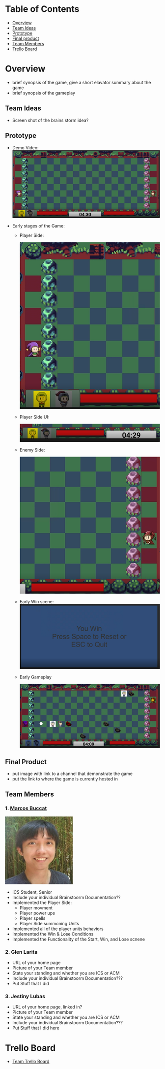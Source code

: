 # Table of Contents
- [Overview](#overview)
- [Team Ideas](#team-ideas)
- [Prototype](#prototype)
- [Final product](#final-product)
- [Team Members](#team-members)
- [Trello Board](#trello-board)

# Overview
- brief synopsis of the game, give a short elavator summary about the game
- brief synopsis of the gameplay

## Team Ideas
- Screen shot of the brains storm idea?

## Prototype
- Demo Video:
[![Prototype Demo](images/cover-Images/Prototype-cover-image.PNG)](https://youtu.be/oZFPC-a47eo)

- Early stages of the Game:
  - Player Side:
  
     ![Player Side](/images/cover-Images/prototype-images/player-side.PNG)
     
  - Player Side UI:
  
     ![Player Side UI](/images/cover-Images/prototype-images/player-side-ui.PNG)
     
  - Enemy Side:
  
     ![Enemy Side](/images/cover-Images/prototype-images/enemy-side.PNG)
     
  - Early Win scene:
    ![Early Win Scene](/images/cover-Images/prototype-images/early-win-state.PNG)
     
  - Early Gameplay
  
     ![Early Gameplay](/images/cover-Images/prototype-images/gamplay-prototype.PNG)


## Final Product
- put image with link to a channel that demonstrate the game
- put the link to where the game is currently hosted in

## Team Members

### 1. [Marcos Buccat](https://buccatm.github.io/)
<img src="images/marcosb/gitHub-profile-picture.jpg" width="220" height="220">

- ICS Student, Senior
- Include your individual Brainstoorm Documentation??
- Implemented the Player Side:
  - Player movment
  - Player power ups
  - Player spells
  - Player Side summoning Units
- Implemented all of the player units behaviors
- Implemented the Win & Lose Conditions
- Implemented the Functionality of the Start, Win, and Lose scnene
 
### 2. Glen Larita
- URL of your home page
- Picture of your Team member
- State your standing and whether you are ICS or ACM
- Include your individual Brainstoorm Documentation???
- Put Stuff that I did

### 3. Jestiny Lubas
- URL of your home page, linked in?
- Picture of your Team member
- State your standing and whether you are ICS or ACM
- Include your individual Brainstoorm Documentation???
- Put Stuff that I did here

# Trello Board
- [Team Trello Board](https://trello.com/b/p0tyVYj3/sorcerer-duel)
